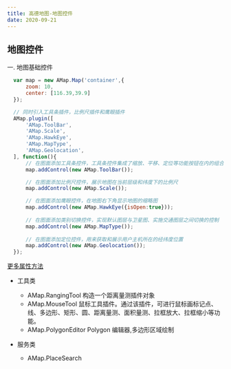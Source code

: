 ```yaml
---
title: 高德地图-地图控件
date: 2020-09-21
---
```

## 地图控件

一. 地图基础控件
```js
  var map = new AMap.Map('container',{
      zoom: 10,
      center: [116.39,39.9]
  });

  // 同时引入工具条插件，比例尺插件和鹰眼插件
  AMap.plugin([
      'AMap.ToolBar',
      'AMap.Scale',
      'AMap.HawkEye',
      'AMap.MapType',
      'AMap.Geolocation',
  ], function(){
      // 在图面添加工具条控件，工具条控件集成了缩放、平移、定位等功能按钮在内的组合控件
      map.addControl(new AMap.ToolBar());

      // 在图面添加比例尺控件，展示地图在当前层级和纬度下的比例尺
      map.addControl(new AMap.Scale());

      // 在图面添加鹰眼控件，在地图右下角显示地图的缩略图
      map.addControl(new AMap.HawkEye({isOpen:true}));
    
      // 在图面添加类别切换控件，实现默认图层与卫星图、实施交通图层之间切换的控制
      map.addControl(new AMap.MapType());
    
      // 在图面添加定位控件，用来获取和展示用户主机所在的经纬度位置
      map.addControl(new AMap.Geolocation());
  });
```
[更多属性方法](https://lbs.amap.com/api/jsapi-v2/documentation#control)

* 工具类
  - AMap.RangingTool 构造一个距离量测插件对象
  - AMap.MouseTool 鼠标工具插件。通过该插件，可进行鼠标画标记点、线、多边形、矩形、圆、距离量测、面积量测、拉框放大、拉框缩小等功能。
  - AMap.PolygonEditor Polygon 编辑器,多边形区域绘制

* 服务类
  - AMap.PlaceSearch   
  